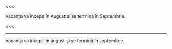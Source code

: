 <<<

Vacanța va începe în August și se termină în Septembrie.

<<<

---

>>>

Vacanța va începe în august și se termină în septembrie.

>>>
